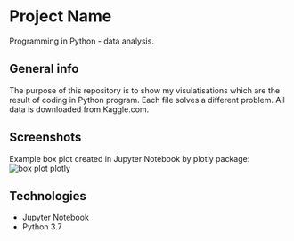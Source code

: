 # Project Name
Programming in Python - data analysis.

## General info 
The purpose of this repository is to show my visulatisations which are the result of coding in Python program. 
Each file solves a different problem. All data is downloaded from Kaggle.com.

## Screenshots
Example box plot created in Jupyter Notebook by plotly package:
![box plot plotly](https://user-images.githubusercontent.com/61711543/103930352-de935b80-511e-11eb-88ff-4fa31e2f2231.png)

## Technologies 
* Jupyter Notebook
* Python 3.7
